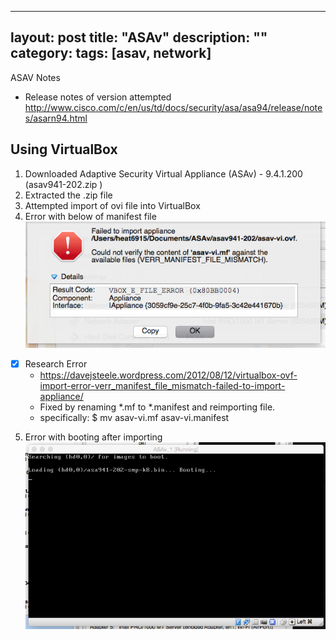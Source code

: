 ---
layout: post
title: "ASAv"
description: ""
category:
tags: [asav, network]
--

ASAV Notes
- Release notes of version attempted http://www.cisco.com/c/en/us/td/docs/security/asa/asa94/release/notes/asarn94.html

## Using VirtualBox
1. Downloaded Adaptive Security Virtual Appliance (ASAv) - 9.4.1.200        (asav941-202.zip )
2. Extracted the .zip file
3. Attempted import of ovi file into VirtualBox
4. Error with below of manifest file
![Alt text](/img/asav-vbox-error.png)
 - [x] Research Error
     - https://davejsteele.wordpress.com/2012/08/12/virtualbox-ovf-import-error-verr_manifest_file_mismatch-failed-to-import-appliance/
     - Fixed by renaming *.mf to *.manifest and reimporting file.
     - specifically: $ mv asav-vi.mf asav-vi.manifest

5. Error with booting after importing ![](/img/asav-vbox-bootissue.png)
